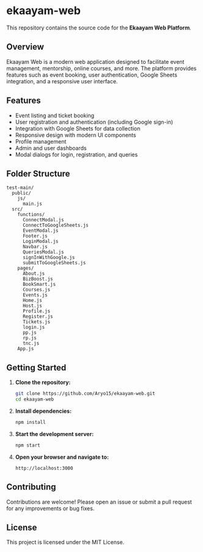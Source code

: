 # ekaayam-web

This repository contains the source code for the **Ekaayam Web Platform**.

## Overview

Ekaayam Web is a modern web application designed to facilitate event management, mentorship, online courses, and more. The platform provides features such as event booking, user authentication, Google Sheets integration, and a responsive user interface.

## Features

- Event listing and ticket booking
- User registration and authentication (including Google sign-in)
- Integration with Google Sheets for data collection
- Responsive design with modern UI components
- Profile management
- Admin and user dashboards
- Modal dialogs for login, registration, and queries

## Folder Structure

```
test-main/
  public/
    js/
      main.js
  src/
    functions/
      ConnectModal.js
      ConnectToGoogleSheets.js
      EventModal.js
      Footer.js
      LoginModal.js
      Navbar.js
      QueriesModal.js
      signInWithGoogle.js
      submitToGoogleSheets.js
    pages/
      About.js
      BizBoost.js
      BookSmart.js
      Courses.js
      Events.js
      Home.js
      Host.js
      Profile.js
      Register.js
      Tickets.js
      login.js
      pp.js
      rp.js
      tnc.js
    App.js
```

## Getting Started

1. **Clone the repository:**
   ```bash
   git clone https://github.com/Aryo15/ekaayam-web.git
   cd ekaayam-web
   ```

2. **Install dependencies:**
   ```bash
   npm install
   ```

3. **Start the development server:**
   ```bash
   npm start
   ```

4. **Open your browser and navigate to:**
   ```
   http://localhost:3000
   ```

## Contributing

Contributions are welcome! Please open an issue or submit a pull request for any improvements or bug fixes.

## License

This project is licensed under the MIT License.
